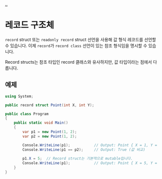 [..](../README.md)

# 레코드 구조체

`record` struct 또는 `readonly record` struct 선언을 사용해 값 형식 레코드를 선언할 수 있습니다.
이제 `record`가 `record class` 선언이 있는 참조 형식임을 명시할 수 있습니다.

Record structs는 참조 타입인 record 클래스와 유사하지만, 값 타입이라는 점에서 다릅니다.

## 예제

```cs
using System;

public record struct Point(int X, int Y);

public class Program
{
    public static void Main()
    {
        var p1 = new Point(1, 2);
        var p2 = new Point(1, 2);

        Console.WriteLine(p1);           // Output: Point { X = 1, Y = 2 }
        Console.WriteLine(p1 == p2);     // Output: True (값 비교)
        
        p1.X = 5;  // Record struct는 기본적으로 mutable입니다.
        Console.WriteLine(p1);           // Output: Point { X = 5, Y = 2 }
    }
}
```
